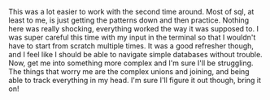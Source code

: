 This was a lot easier to work with the second time around.  Most of sql, at least to me, is just getting the patterns down and then practice.  Nothing here was really shocking, everything worked the way it was supposed to.  I was super careful this time with my input in the terminal so that I wouldn't have to start from scratch multiple times.  It was a good refresher though, and I feel like I should be able to navigate simple databases without trouble.  Now, get me into something more complex and I'm sure I'll be struggling.  The things that worry me are the complex unions and joining, and being able to track everything in my head.  I'm sure I'll figure it out though, bring it on!